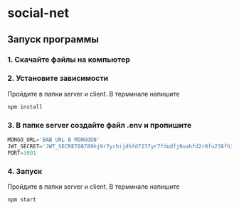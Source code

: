 # social-net

## Запуск программы
### 1. Скачайте файлы на компьютер

### 2. Установите зависимости
Пройдите в папки server и client. В терминале напишите 
```bash
npm install
```

### 3. В папке server создайте файл .env и пропишите 
```javascript 
MONGO_URL='ВАШ URL В MONGODB'
JWT_SECRET='JWT_SECRET08789hj9r7ychijdhfd7237yr7fdudfj9uahfd2r8fu238fh3e09iejncau90uie'
PORT=3001
```
### 4. Запуск
Пройдите в папки server и client. В терминале напишите
```bash
npm start
```



